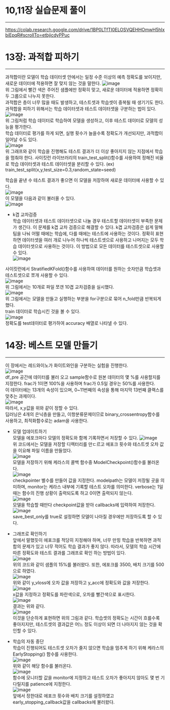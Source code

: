 # 10,11장 실습문제 풀이
----
https://colab.research.google.com/drive/1BP0LTfTI0ELOSVQEHHOmwH5hIxbiEpqR#scrollTo=etbjicdyPPuc


# 13장: 과적합 피하기
-------
과적합이란 모델이 학습 데이터셋 안에서는 일정 수준 이상의 예측 정확도를 보이지만, 새로운 데이터에 적용하면 잘 맞지 않는 것을 말한다. 
![image](https://user-images.githubusercontent.com/94752167/218728759-a2d51abe-fb59-4360-9910-cdbbee5b2dea.png)    
위 그림에서 빨간 색은 주어진 샘플에만 정확히 맞고, 새로운 데이터에 적용하면 정확히 두 그룹으로 나누지 못한다.   
과적합은 층이 너무 많을 때도 발생하고, 테스트셋과 학습셋이 중복될 때 생기기도 한다.   
과적합을 피하기 위해서는 학습 데이터셋과 테스트 데이터셋을 구분하는 법이 있다.    
![image](https://user-images.githubusercontent.com/94752167/218729539-8049fac9-6210-4cb7-ada0-9f4ec1a05370.png)    
위 그림처럼 학습 데이터로 학습하여 모델을 생성하고, 이후 테스트 데이터로 모델의 성능을 평가한다.    
학습 데이터로 평가를 하게 되면, 실행 횟수가 늘을수록 정확도가 개선되지만, 과적합이 일어날 수도 있다.   
![image](https://user-images.githubusercontent.com/94752167/218730043-70d5413c-1469-43d0-8665-aff62cafdccf.png)    
위 그래프와 같이 학습을 진행해도 테스트 결과가 더 이상 좋아지지 않는 지점에서 학습을 멈춰야 한다. 
사이킷런 라이브러리의 train_test_split()함수를 사용하여 정해진 비율로 학습 데이터셋과 테스트 데이터셋을 분리할 수 있다. (ex) train_test_split(x,y,test_size=0.3,random_state=seed)   

학습을 끝낸 수 테스트 결과가 좋으면 이 모델을 저장하여 새로운 데이터에 사용할 수 있다.   
![image](https://user-images.githubusercontent.com/94752167/218730930-366d2930-2d21-433f-859e-ebff3bedfe4f.png)    
이 모델을 다음과 같이 불러올 수 있다.    
![image](https://user-images.githubusercontent.com/94752167/218731035-fe3a0fce-b34e-4008-bc88-3085dcb1721f.png)     

- k겹 교차검증     
학습 데이터셋과 테스트 데이터셋으로 나눌 경우 테스트할 데이터셋이 부족한 문제가 생긴다. 이 문제를 k겹 교차 검증으로 해결할 수 있다. k겹 교차검증은 쉽게 말해 팀을 나눠 어떨 때에는 학습에, 다를 때에는 테스트에 사용하는 것이다. 정확히 표현하면 데이터셋을 여러 개로 나누어 하나씩 테스트셋으로 사용하고 나머지는 모두 학습 데이터셋으로 사용하는 것이다. 이 방법으로 모든 데이터를 테스트셋으로 사용할 수 있다.   
![image](https://user-images.githubusercontent.com/94752167/218734933-25e52bfe-f8a8-498f-9eb0-7cc8470278ed.png)   

사이킷런에서 StratifiedKFold()함수를 사용하여 데이터를 원하는 숫자만큼 학습셋과 테스트셋으로 쪼개 사용할 수 있다.   
![image](https://user-images.githubusercontent.com/94752167/218735177-dc371143-1bed-4194-b108-4587c004c9b1.png)    
위 그림에서는 10개로 파일 쪼갠 10겹 교차검증을 실시했다.    
![image](https://user-images.githubusercontent.com/94752167/218735430-f34374ba-f2dc-446c-baff-e82080a02258.png)    
위 그림에서는 모델을 만들고 실행하는 부분을 for구분으로 묶어 n_fold만큼 반복되게 했다.    
train 데이터로 학습시킨 것을 볼 수 있다.    
![image](https://user-images.githubusercontent.com/94752167/218735935-339bc7dd-d6ec-4eb5-bda7-4d068dcb2b57.png)     
정확도를 test데이터로 평가하여 accuracy 배열로 나타낼 수 있다.    

# 14장: 베스트 모델 만들기
--------
이 장에서는 레드와이노가 화이트와인을 구분하는 실험을 진행한다.    
![image](https://user-images.githubusercontent.com/94752167/218736686-88f7aa61-1465-4ed1-aeed-f0791b59eda4.png)   
df_pre 공간에 데이터를 불러 오고 sample함수로 원본 데이터의 몇 %를 사용할지를 지정한다. frac가 1이면 100%을 사용하며 frac가 0.5일 경우는 50%를 사용한다.    
이 데이터에는 13개의 속성이 있으며, 0~11번째의 속성을 통해 마지막 13번째 클랙스를 맞추는 과제이다.   
![image](https://user-images.githubusercontent.com/94752167/218737383-01325a72-d924-49fe-b75c-e66e47b069c6.png)    
따라서, x,y값을 위와 같이 정할 수 있다.    
딥러닝은 4개의 은닉층을 만들고, 이항분류문제이므로 binary_crossentropy함수를 사용하고, 최적화함수로는 adam을 사용한다.    

- 모델 업데이트하기     
모델을 에포크마다 모델의 정확도와 함께 기록하면서 저장할 수 있다. 
![image](https://user-images.githubusercontent.com/94752167/218737917-aef43bbb-b2d9-4f71-8e60-f467fcfce404.png)    
위 코드에서는 모델을 저장할 디렉터리를 만ㄷ르고 에포크 횟수와 테스트셋 오차 값을 이요해 파일 이름을 만들었다.    
![image](https://user-images.githubusercontent.com/94752167/218738145-56b7a93c-a3da-45ea-af8a-8344d6d655c9.png)    
모델을 저장하기 위해 케라스의 콜백 함수중 ModelCheckpoint()함수를 불러온다.    
![image](https://user-images.githubusercontent.com/94752167/218738323-ff770102-9f77-44ab-9b46-b861e406619c.png)   
checkpointer 별수를 만들어 값을 지정한다. modelpath는 모델이 저장될 곳을 의미하며, monitor는 케라스 내부에 기록할 테스트 오차를 의미한다. verbose는 1일 때는 함수의 진행 상황이 출력되도록 하고 0이면 출력되지 않는다.    
![image](https://user-images.githubusercontent.com/94752167/218738998-ab6cf7c1-5a31-414f-9c95-6e562d861a96.png)    
모델을 학습할 때만다 checkpoint값을 받아 callbacks에 입력하여 저장한다.    
![image](https://user-images.githubusercontent.com/94752167/218739233-2c832adf-c3d1-4bd8-97ea-e2a975797b52.png)    
save_best_only를 true로 설정하면 모델이 나아질 경우에만 저장하도록 할 수 있다.    

- 그래프로 확인하기       
앞에서 말했듯이 에포크를 적당히 지정해야 하며, 너무 만힝 학습을 반복하면 과적합의 문제가 있고 너무 적어도 학습 결과가 좋지 않다. 따라서, 모델의 학습 시간에 따른 정확도와 테스트 결과를 그래프로 확인 하는 방법이 있다.    
![image](https://user-images.githubusercontent.com/94752167/218739731-4d88a68a-3b96-407c-9723-4da3fe7aab55.png)     
위의 코드와 같이 샘플의 15%를 불러왔다. 또한, 에포크를 3500, 배치 크기를 500으로 하였다.    
![image](https://user-images.githubusercontent.com/94752167/218740316-13b56f79-308a-4250-9168-714e5bbb045b.png)    
위와 같이 y_vloss에 오차 값을 저장하고 y_acc에 정확도와 값을 저장한다.    
![image](https://user-images.githubusercontent.com/94752167/218740621-77479487-79f6-4797-9c81-1be67921fc16.png)    
x값을 지정하고 정확도를 파란색으로, 오차를 빨간색으로 표시한다.    
![image](https://user-images.githubusercontent.com/94752167/218740799-b5eb6b1d-c503-4fd8-8e51-2aada2c7d527.png)   
결과는 위와 같다.    
![image](https://user-images.githubusercontent.com/94752167/218740883-55a9df6d-1677-49dc-bfe2-5f59498f93bb.png)   
이것을 단순하게 표현하면 위의 그림과 같다. 학습셋의 정확도는 시간이 흐를수록 좋아지지만, 테스트셋의 결과값은 어느 정도 이상이 되면 더 나아지지 않는 것을 확인할 수 있다.    

- 학습의 자동 중단    
학습이 진행되어도 테스트셋 오차가 줄지 않으면 학습을 멈추게 하기 위해 케라스의 EarlyStopping() 함수를 사용한다.   
![image](https://user-images.githubusercontent.com/94752167/218741328-3cdc0fc7-e8c0-4210-b985-5309531dcb18.png)   
위와 같이 해당 함수를 불러온다.   
![image](https://user-images.githubusercontent.com/94752167/218741401-0c29b7b3-eba9-4535-b956-e62aaca06da6.png)   
함수에 모니터할 값을 monitor에 지정하고 테스트 오차가 좋아지지 않아도 몇 번 기다릴지를 patience에 지정한다.    
![image](https://user-images.githubusercontent.com/94752167/218741558-4bcdf6ec-00c8-4406-8e39-ef7a77572f27.png)    
앞에서 정한대로 에포크 횟수와 배치 크기를 설정하였고 early_stopping_callback값을 callbacks에 불러왔다.    














